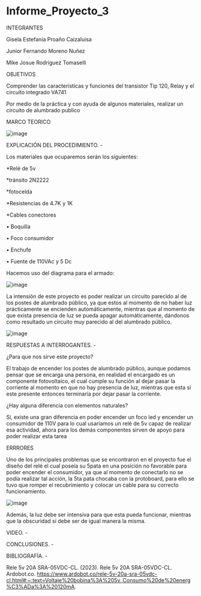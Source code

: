 # Informe_Proyecto_3

INTEGRANTES

Gisela Estefania Proaño Caizaluisa

Junior Fernando Moreno Nuñez

Mike Josue Rodríguez Tomaselli

OBJETIVOS

Comprender las características y funciones del transistor Tip 120, Relay y el circuito integrado VA741

Por medio de la práctica y con ayuda de algunos materiales, realizar un circuito de alumbrado publico

MARCO TEORICO

![image](https://user-images.githubusercontent.com/116831534/221758397-280e4a1c-0484-46d7-b7b5-44b3fecf625d.png)

EXPLICACIÓN DEL PROCEDIMIENTO. -

Los materiales que ocuparemos serán los siguientes:

*Relé de 5v

*tránsito 2N2222

*fotocelda

*Resistencias de 4.7K y 1K

*Cables conectores

•	Boquilla

•	Foco consumidor

•	Enchufe

•	Fuente de 110VAc y 5 Dc

Hacemos uso del diagrama para el armado:

![image](https://user-images.githubusercontent.com/116831534/221758881-0be194c7-215a-4476-a931-11ba98c26ce4.png)

La intensión de este proyecto es poder realizar un circuito parecido al de los postes de alumbrado público, ya que estos al momento de no haber luz prácticamente se encienden automáticamente, mientras que al momento de que exista presencia de luz se pueda apagar automáticamente, dándonos como resultado un circuito muy parecido al del alumbrado público.

![image](https://user-images.githubusercontent.com/116831534/221759013-7b9e386c-e217-42dd-94e4-df96d3459bd8.png)

RESPUESTAS A INTERROGANTES. -

¿Para que nos sirve este proyecto?

El trabajo de encender los postes de alumbrado público, aunque podamos pensar que se encarga una persona, en realidad el encargado es un componente fotovoltaico, el cual cumple su función al dejar pasar la corriente al momento en que no hay presencia de luz, mientras que esta si este presente entonces terminaría por dejar pasar la corriente.

¿Hay alguna diferencia con elementos naturales?

Si, existe una gran diferencia en poder encender un foco led y encender un consumidor de 110V para lo cual usaríamos un relé de 5v capaz de realizar esa actividad, ahora para los demás componentes sirven de apoyo para poder realizar esta tarea

ERRRORES

Uno de los principales problemas que se encontraron en el proyecto fue el diseño del relé el cual poseía su 5pata en una posición no favorable para poder encender el consumidor, ya que al momento de conectarlo no se podía realizar tal acción, la 5ta pata chocaba con la protoboard, para ello se tuvo que romper el recubrimiento y colocar un cable para su correcto funcionamiento.

![image](https://user-images.githubusercontent.com/116831534/221759536-341a94fb-7958-4f2a-8def-ffd875cf95d2.png)

Además, la luz debe ser intensiva para que esta pueda funcionar, mientras que la obscuridad si debe ser de igual manera la misma.

VIDEO. -



CONCLUSIONES. -



BIBLIOGRAFÍA. -

Rele 5v 20A SRA-05VDC-CL. (2023). Rele 5v 20A SRA-05VDC-CL. Ardobot.co. https://www.ardobot.co/rele-5v-20a-sra-05vdc-cl.html#:~:text=Voltaje%20bobina%3A%205v.,Consumo%20de%20energ%C3%ADa%3A%20120mA.




